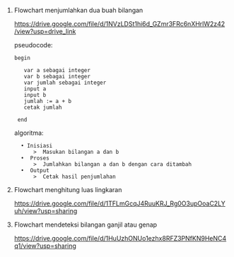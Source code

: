 1. Flowchart menjumlahkan dua buah bilangan
   
   https://drive.google.com/file/d/1NVzLDSt1hi6d_GZmr3FRc6nXHrlW2z42/view?usp=drive_link
   
   pseudocode:

       begin
        
          var a sebagai integer 
          var b sebagai integer
          var jumlah sebagai integer  	
          input a 
          input b
          jumlah := a + b
          cetak jumlah
        
        end
   algoritma:
   
         • Inisiasi
             >	Masukan bilangan a dan b
         •	Proses
             >	Jumlahkan bilangan a dan b dengan cara ditambah 
         •	Output
             >	Cetak hasil penjumlahan
3. Flowchart menghitung luas lingkaran
   
   https://drive.google.com/file/d/1TFLmGcqJ4RuuKRJ_Rg0O3upOoaC2LYuh/view?usp=sharing
4. Flowchart mendeteksi bilangan ganjil atau genap
   
   https://drive.google.com/file/d/1HuUzhONUo1ezhx8RFZ3PNfKN9HeNC4q1/view?usp=sharing
